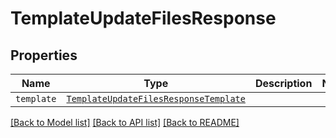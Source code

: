 # TemplateUpdateFilesResponse



## Properties
Name | Type | Description | Notes
------------ | ------------- | ------------- | -------------
| `template` | [```TemplateUpdateFilesResponseTemplate```](TemplateUpdateFilesResponseTemplate.md) |    |  |

[[Back to Model list]](../README.md#documentation-for-models) [[Back to API list]](../README.md#documentation-for-api-endpoints) [[Back to README]](../README.md)


